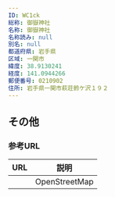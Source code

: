 ```yaml
---
ID: WC1ck
総称: 御嶽神社
名称: 御嶽神社
名称読み: null
別名: null
都道府県: 岩手県
区域: 一関市
緯度: 38.9130241
経度: 141.0944266
郵便番号: 0210902
住所: 岩手県一関市萩荘鈴ケ沢１９２
---
```


## その他

### 参考URL

| URL | 説明          |
| --- | ------------- |
|     | OpenStreetMap |
